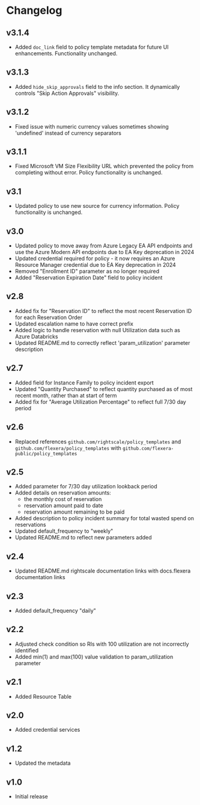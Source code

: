 # Changelog

## v3.1.4

- Added `doc_link` field to policy template metadata for future UI enhancements. Functionality unchanged.

## v3.1.3

- Added `hide_skip_approvals` field to the info section. It dynamically controls "Skip Action Approvals" visibility.

## v3.1.2

- Fixed issue with numeric currency values sometimes showing 'undefined' instead of currency separators

## v3.1.1

- Fixed Microsoft VM Size Flexibility URL which prevented the policy from completing without error. Policy functionality is unchanged.

## v3.1

- Updated policy to use new source for currency information. Policy functionality is unchanged.

## v3.0

- Updated policy to move away from Azure Legacy EA API endpoints and use the Azure Modern API endpoints due to EA Key deprecation in 2024
- Updated credential required for policy - it now requires an Azure Resource Manager credential due to EA Key deprecation in 2024
- Removed "Enrollment ID" parameter as no longer required
- Added "Reservation Expiration Date" field to policy incident

## v2.8

- Added fix for "Reservation ID" to reflect the most recent Reservation ID for each Reservation Order
- Updated escalation name to have correct prefix
- Added logic to handle reservation with null Utilization data such as Azure Databricks
- Updated README.md to correctly reflect 'param_utilization' parameter description

## v2.7

- Added field for Instance Family to policy incident export
- Updated "Quantity Purchased" to reflect quantity purchased as of most recent month, rather than at start of term
- Added fix for "Average Utilization Percentage" to reflect full 7/30 day period

## v2.6

- Replaced references `github.com/rightscale/policy_templates` and `github.com/flexera/policy_templates` with `github.com/flexera-public/policy_templates`

## v2.5

- Added parameter for 7/30 day utilization lookback period
- Added details on reservation amounts:
  - the monthly cost of reservation
  - reservation amount paid to date
  - reservation amount remaining to be paid
- Added description to policy incident summary for total wasted spend on reservations
- Updated default_frequency to "weekly"
- Updated README.md to reflect new parameters added

## v2.4

- Updated README.md rightscale documentation links with docs.flexera documentation links

## v2.3

- Added default_frequency "daily"

## v2.2

- Adjusted check condition so RIs with 100 utilization are not incorrectly identified
- Added min(1) and max(100) value validation to param_utilization parameter

## v2.1

- Added Resource Table

## v2.0

- Added credential services

## v1.2

- Updated the metadata

## v1.0

- Initial release
